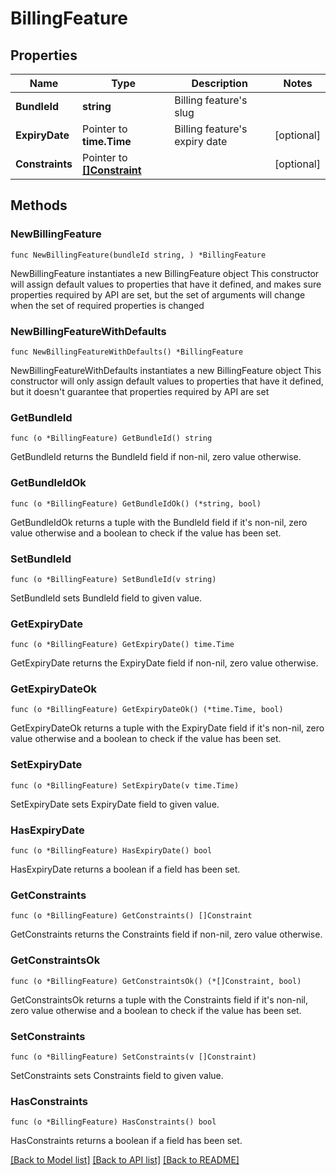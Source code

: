 # BillingFeature

## Properties

Name | Type | Description | Notes
------------ | ------------- | ------------- | -------------
**BundleId** | **string** | Billing feature&#39;s slug | 
**ExpiryDate** | Pointer to **time.Time** | Billing feature&#39;s expiry date | [optional] 
**Constraints** | Pointer to [**[]Constraint**](Constraint.md) |  | [optional] 

## Methods

### NewBillingFeature

`func NewBillingFeature(bundleId string, ) *BillingFeature`

NewBillingFeature instantiates a new BillingFeature object
This constructor will assign default values to properties that have it defined,
and makes sure properties required by API are set, but the set of arguments
will change when the set of required properties is changed

### NewBillingFeatureWithDefaults

`func NewBillingFeatureWithDefaults() *BillingFeature`

NewBillingFeatureWithDefaults instantiates a new BillingFeature object
This constructor will only assign default values to properties that have it defined,
but it doesn't guarantee that properties required by API are set

### GetBundleId

`func (o *BillingFeature) GetBundleId() string`

GetBundleId returns the BundleId field if non-nil, zero value otherwise.

### GetBundleIdOk

`func (o *BillingFeature) GetBundleIdOk() (*string, bool)`

GetBundleIdOk returns a tuple with the BundleId field if it's non-nil, zero value otherwise
and a boolean to check if the value has been set.

### SetBundleId

`func (o *BillingFeature) SetBundleId(v string)`

SetBundleId sets BundleId field to given value.


### GetExpiryDate

`func (o *BillingFeature) GetExpiryDate() time.Time`

GetExpiryDate returns the ExpiryDate field if non-nil, zero value otherwise.

### GetExpiryDateOk

`func (o *BillingFeature) GetExpiryDateOk() (*time.Time, bool)`

GetExpiryDateOk returns a tuple with the ExpiryDate field if it's non-nil, zero value otherwise
and a boolean to check if the value has been set.

### SetExpiryDate

`func (o *BillingFeature) SetExpiryDate(v time.Time)`

SetExpiryDate sets ExpiryDate field to given value.

### HasExpiryDate

`func (o *BillingFeature) HasExpiryDate() bool`

HasExpiryDate returns a boolean if a field has been set.

### GetConstraints

`func (o *BillingFeature) GetConstraints() []Constraint`

GetConstraints returns the Constraints field if non-nil, zero value otherwise.

### GetConstraintsOk

`func (o *BillingFeature) GetConstraintsOk() (*[]Constraint, bool)`

GetConstraintsOk returns a tuple with the Constraints field if it's non-nil, zero value otherwise
and a boolean to check if the value has been set.

### SetConstraints

`func (o *BillingFeature) SetConstraints(v []Constraint)`

SetConstraints sets Constraints field to given value.

### HasConstraints

`func (o *BillingFeature) HasConstraints() bool`

HasConstraints returns a boolean if a field has been set.


[[Back to Model list]](../README.md#documentation-for-models) [[Back to API list]](../README.md#documentation-for-api-endpoints) [[Back to README]](../README.md)


